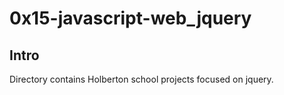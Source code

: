 # 0x15-javascript-web_jquery
## Intro
Directory contains Holberton school projects focused on jquery.
